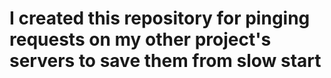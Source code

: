 # I created this repository for pinging requests on my other project's servers to save them from slow start
